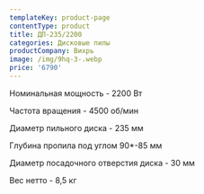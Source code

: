 ```yaml
---
templateKey: product-page
contentType: product
title: ДП-235/2200
categories: Дисковые пилы
productCompany: Вихрь
image: /img/9hq-3-.webp
price: '6790'
---
```

Номинальная мощность - 2200 Вт

Частота вращения - 4500 об/мин

Диаметр пильного диска - 235 мм

Глубина пропила под углом 90*-85 мм

Диаметр посадочного отверстия диска - 30 мм

Вес нетто - 8,5 кг
